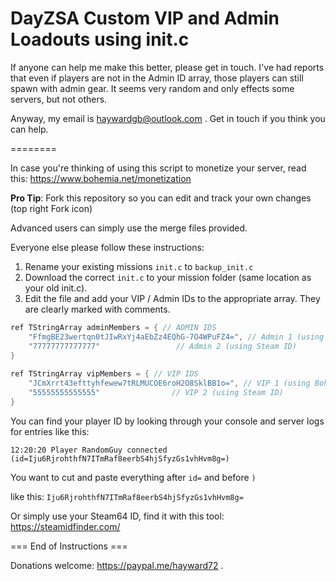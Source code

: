 # DayZSA Custom VIP and Admin Loadouts using init.c

If anyone can help me make this better, please get in touch. I've had reports that even if players are not in the Admin ID array, those players can still spawn with admin gear. It seems very random and only effects some servers, but not others. 

Anyway, my email is haywardgb@outlook.com . Get in touch if you think you can help. 

========

In case you're thinking of using this script to monetize your server, read this: https://www.bohemia.net/monetization

**Pro Tip**: Fork this repository so you can edit and track your own changes (top right Fork icon)

Advanced users can simply use the merge files provided. 

Everyone else please follow these instructions:

1. Rename your existing missions `init.c` to `backup_init.c` 
2. Download the correct `init.c` to your mission folder (same location as your old init.c).
3. Edit the file and add your VIP / Admin IDs to the appropriate array. They are clearly marked with comments. 

```c
ref TStringArray adminMembers = { // ADMIN IDS
	"FfmgBE23wertqn0tJIwRxYj4aEbZz4EQhG-7O4WPuFZ4=", // Admin 1 (using Bohemia UID) 		
	"77777777777777"				 // Admin 2 (using Steam ID) 
}
			
ref TStringArray vipMembers = { // VIP IDS
	"JCmXrrt43efttyhfewew7tRLMUCOE6roH2O8SklBB1o=", // VIP 1 (using Bohemia UID) 			
	"55555555555555"				// VIP 2 (using Steam ID) 
}
```

You can find your player ID by looking through your console and server logs for entries like this:
	
	12:20:20 Player RandomGuy connected (id=Iju6RjrohthfN7ITmRaf8eerbS4hjSfyzGs1vhHvm8g=)
	
You want to cut and paste everything after `id=` and before `)`
	
like this: `Iju6RjrohthfN7ITmRaf8eerbS4hjSfyzGs1vhHvm8g=`  
  
Or simply use your Steam64 ID, find it with this tool: https://steamidfinder.com/

=== End of Instructions ===
  
Donations welcome: https://paypal.me/hayward72 .

